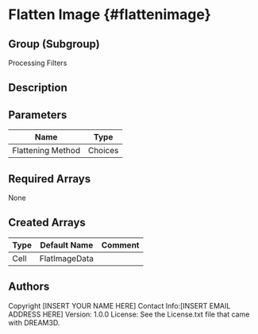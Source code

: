 Flatten Image {#flattenimage}
======

## Group (Subgroup) ##
Processing Filters

## Description ##


## Parameters ##

| Name | Type |
|------|------|
| Flattening Method | Choices |

## Required Arrays ##
None



## Created Arrays ##

| Type | Default Name | Comment |
|------|--------------|---------|
| Cell | FlatImageData |  |

## Authors ##

Copyright [INSERT YOUR NAME HERE]
Contact Info:[INSERT EMAIL ADDRESS HERE]
Version: 1.0.0
License: See the License.txt file that came with DREAM3D.


